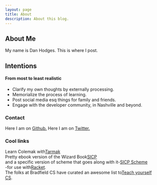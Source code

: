 ```yaml
---
layout: page
title: About
description: About this blog.
---
```

## About Me
My name is Dan Hodges. This is where I post.
## Intentions
#### From most to least realistic
- Clarify my own thoughts by externally processing.
- Memorialize the process of learning.
- Post social media esq things for family and friends.
- Engage with the developer community, in Nashville and beyond.  

### Contact

Here I am on [Github.](https://github.com/danhodges/)
Here I am on [Twitter.](https://twitter.com/_danhodges/)

### Cool links
Learn Colemak with[Tarmak](https://forum.colemak.com/topic/1858-learn-colemak-in-steps-with-the-tarmak-layouts/)  
Pretty ebook version of the Wizard Book[SICP](http://sarabander.github.io/sicp/)  
and a specific version of scheme that goes along with it-[SICP Scheme](http://docs.racket-lang.org/sicp-manual/)   
-for use with[Racket](https://racket-lang.org/).  
The folks at Bradfield CS have curated an awesome list to[Teach yourself CS](https://teachyourselfcs.com/). 

